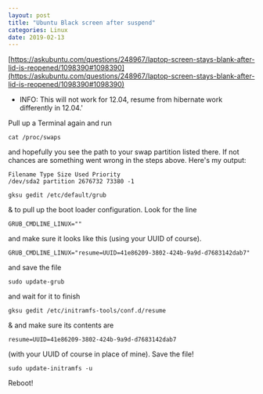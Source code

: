 ```yaml
---
layout: post
title: "Ubuntu Black screen after suspend"
categories: Linux
date: 2019-02-13
---
```

[https://askubuntu.com/questions/248967/laptop-screen-stays-blank-after-lid-is-reopened/1098390#1098390](https://askubuntu.com/questions/248967/laptop-screen-stays-blank-after-lid-is-reopened/1098390#1098390)

* INFO: This will not work for 12.04, resume from hibernate work differently in 12.04.' 

Pull up a Terminal again and run 
```
cat /proc/swaps 
```
and hopefully you see the path to your swap partition listed there. If not chances are something went wrong in the steps above. Here's my output:
```shell
Filename Type Size Used Priority
/dev/sda2 partition 2676732 73380 -1
```
```shell
gksu gedit /etc/default/grub
```
& to pull up the boot loader configuration.
Look for the line 
```shell
GRUB_CMDLINE_LINUX="" 
```
and make sure it looks like this (using your UUID of course).
```shell
GRUB_CMDLINE_LINUX="resume=UUID=41e86209-3802-424b-9a9d-d7683142dab7" 
```
and save the file 
```shell
sudo update-grub 
```
and wait for it to finish 
```shell
gksu gedit /etc/initramfs-tools/conf.d/resume 
```
& and make sure its contents are 
```shell
resume=UUID=41e86209-3802-424b-9a9d-d7683142dab7
```
(with your UUID of course in place of mine). Save the file! 
```shell
sudo update-initramfs -u 
```

Reboot!
